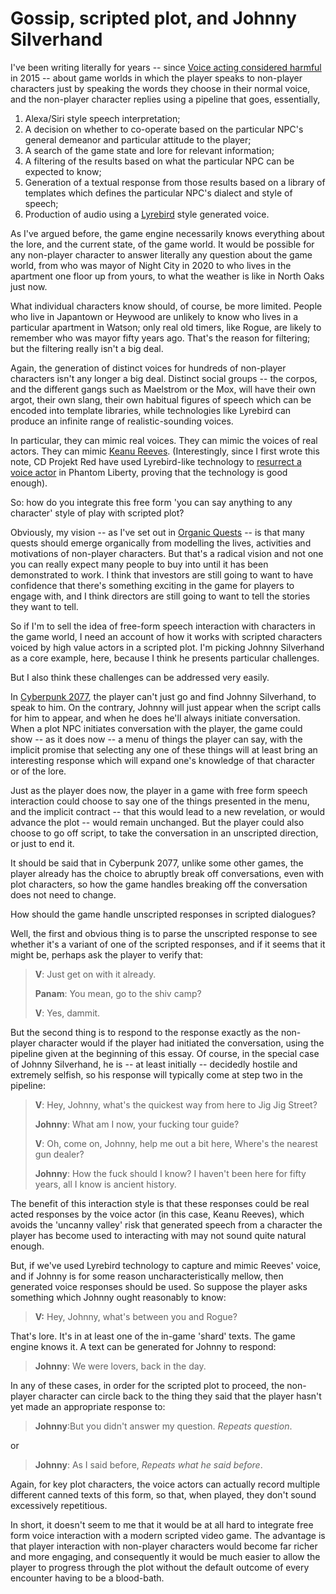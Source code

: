 # Gossip, scripted plot, and Johnny Silverhand

I've been writing literally for years -- since [Voice acting considered harmful](Voice-acting-considered-harmful.md) in 2015 -- about game worlds in which the player speaks to non-player characters just by speaking the words they choose in their normal voice, and the non-player character replies using a pipeline that goes, essentially,

1. Alexa/Siri style speech interpretation;
2. A decision on whether to co-operate based on the particular NPC's general demeanor and particular attitude to the player;
3. A search of the game state and lore for relevant information;
4. A filtering of the results based on what the particular NPC can be expected to know;
5. Generation of a textual response from those results based on a library of templates which defines the particular NPC's dialect and style of speech;
6. Production of audio using a [Lyrebird](https://www.descript.com/overdub?lyrebird=true) style generated voice.

As I've argued before, the game engine necessarily knows everything about the lore, and the current state, of the game world. It would be possible for any non-player character to answer literally any question about the game world, from who was mayor of Night City in 2020 to who lives in the apartment one floor up from yours, to what the weather is like in North Oaks just now.

What individual characters know should, of course, be more limited. People who live in Japantown or Heywood are unlikely to know who lives in a particular apartment in Watson; only real old timers, like Rogue, are likely to remember who was mayor fifty years ago. That's the reason for filtering; but the filtering really isn't a big deal.

Again, the generation of distinct voices for hundreds of non-player characters isn't any longer a big deal. Distinct social groups -- the corpos, and the different gangs such as Maelstrom or the Mox, will have their own argot, their own slang, their own habitual figures of speech which can be encoded into template libraries, while technologies like Lyrebird can produce an infinite range of realistic-sounding voices.

In particular, they can mimic real voices. They can mimic the voices of real actors. They can mimic [Keanu Reeves](https://cyberpunk.fandom.com/wiki/Keanu_Reeves). (Interestingly, since I first wrote this note, CD Projekt Red have used Lyrebird-like technology to [resurrect a voice actor](https://www.theverge.com/2023/10/13/23915535/cyberpunk-2077-phantom-liberty-polish-voice-actor-ai-ripperdock-viktor-vektor) in Phantom Liberty, proving that the technology is good enough).

So: how do you integrate this free form 'you can say anything to any character' style of play with scripted plot?

Obviously, my vision -- as I've set out in [Organic Quests](Organic_Quests.md) -- is that many quests should emerge organically from modelling the lives, activities and motivations of non-player characters. But that's a radical vision and not one you can really expect many people to buy into until it has been demonstrated to work. I think that investors are still going to want to have confidence that there's something exciting in the game for players to engage with, and I think directors are still going to want to tell the stories they want to tell.

So if I'm to sell the idea of free-form speech interaction with characters in the game world, I need an account of how it works with scripted characters voiced by high value actors in a scripted plot. I'm picking Johnny Silverhand as a core example, here, because I think he presents particular challenges.

But I also think these challenges can be addressed very easily.

In [Cyberpunk 2077](https://www.cyberpunk.net/), the player can't just go and find Johnny Silverhand, to speak to him. On the contrary, Johnny will just appear when the script calls for him to appear, and when he does he'll always initiate conversation. When a plot NPC initiates conversation with the player, the game could show -- as it does now -- a menu of things the player can say, with the implicit promise that selecting any one of these things will at least bring an interesting response which will expand one's knowledge of that character or of the lore.

Just as the player does now, the player in a game with free form speech interaction could choose to say one of the things presented in the menu, and the implicit contract -- that this would lead to a new revelation, or would advance the plot -- would remain unchanged. But the player could also choose to go off script, to take the conversation in an unscripted direction, or just to end it.

It should be said that in Cyberpunk 2077, unlike some other games, the player already has the choice to abruptly break off conversations, even with plot characters, so how the game handles breaking off the conversation does not need to change.

How should the game handle unscripted responses in scripted dialogues?

Well, the first and obvious thing is to parse the unscripted response to see whether it's a variant of one of the scripted responses, and if it seems that it might be, perhaps ask the player to verify that:

> **V**: Just get on with it already.
>
> **Panam**: You mean, go to the shiv camp?
>
> **V**: Yes, dammit.

But the second thing is to respond to the response exactly as the non-player character would if the player had initiated the conversation, using the pipeline given at the beginning of this essay. Of course, in the special case of Johnny Silverhand, he is -- at least initially -- decidedly hostile and extremely selfish, so his response will typically come at step two in the pipeline:

> **V**: Hey, Johnny, what's the quickest way from here to Jig Jig Street?
>
> **Johnny**: What am I now, your fucking tour guide?
>
> **V**: Oh, come on, Johnny, help me out a bit here, Where's the nearest gun dealer?
>
> **Johnny**: How the fuck should I know? I haven't been here for fifty years, all I know is ancient history.

The benefit of this interaction style is that these responses could be real acted responses by the voice actor (in this case, Keanu Reeves), which avoids the 'uncanny valley' risk that generated speech from a character the player has become used to interacting with may not sound quite natural enough.

But, if we've used Lyrebird technology to capture and mimic Reeves' voice, and if Johnny is for some reason uncharacteristically mellow, then generated voice responses should be used. So suppose the player asks something which Johnny ought reasonably to know:

> **V:** Hey, Johnny, what's between you and Rogue?

That's lore. It's in at least one of the in-game 'shard' texts. The game engine knows it. A text can be generated for Johnny to respond:

> **Johnny**: We were lovers, back in the day.

In any of these cases, in order for the scripted plot to proceed, the non-player character can circle back to the thing they said that the player hasn't yet made an appropriate response to:

> **Johnny**:But you didn't answer my question. *Repeats question*.

or

> **Johnny**: As I said before, *Repeats what he said before*.

Again, for key plot characters, the voice actors can actually record multiple different canned texts of this form, so that, when played, they don't sound excessively repetitious.

In short, it doesn't seem to me that it would be at all hard to integrate free form voice interaction with a modern scripted video game. The advantage is that player interaction with non-player characters would become far richer and more engaging, and consequently it would be much easier to allow the player to progress through the plot without the default outcome of every encounter having to be a blood-bath.